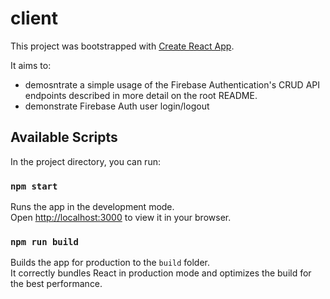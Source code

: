 # client

This project was bootstrapped with [Create React App](https://github.com/facebook/create-react-app).

It aims to:

- demosntrate a simple usage of the Firebase Authentication's CRUD API endpoints described in more detail on the root README.
- demonstrate Firebase Auth user login/logout

## Available Scripts

In the project directory, you can run:

### `npm start`

Runs the app in the development mode.\
Open [http://localhost:3000](http://localhost:3000) to view it in your browser.

### `npm run build`

Builds the app for production to the `build` folder.\
It correctly bundles React in production mode and optimizes the build for the best performance.

